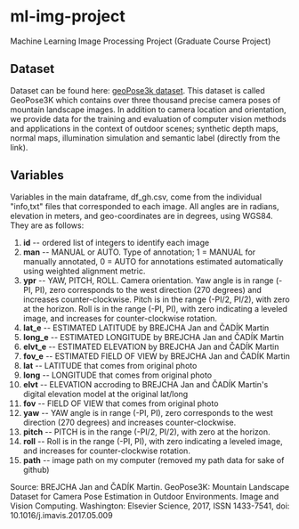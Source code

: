# ml-img-project
Machine Learning Image Processing Project (Graduate Course Project)

## Dataset
Dataset can be found here: [geoPose3k dataset](http://cphoto.fit.vutbr.cz/geoPose3K/).  This dataset is called GeoPose3K which contains over three thousand precise camera poses of mountain landscape images. In addition to camera location and orientation, we provide data for the training and evaluation of computer vision methods and applications in the context of outdoor scenes; synthetic depth maps, normal maps, illumination simulation and semantic label (directly from the link).

## Variables 
Variables in the main dataframe, df_gh.csv, come from the individual "info,txt" files that corresponded to each image. All angles are in radians, elevation in meters, and geo-coordinates are in degrees, using WGS84. They are as follows:

  1. **id** -- ordered list of integers to identify each image
  2. **man** -- MANUAL or AUTO. Type of annotation; 1 = MANUAL for manually annotated, 0 = AUTO for annotations estimated automatically using weighted alignment metric.
  3. **ypr** -- YAW, PITCH, ROLL. Camera orientation. Yaw angle is in range (-PI, PI), zero corresponds to the west direction (270 degrees) and increases counter-clockwise. Pitch is in the range (-PI/2, PI/2), with zero at the horizon. Roll is in the range (-PI, PI), with zero indicating a leveled image, and increases for counter-clockwise rotation. 
  4. **lat_e** -- ESTIMATED LATITUDE by BREJCHA Jan and ČADÍK Martin
  5. **long_e** -- ESTIMATED LONGITUDE by BREJCHA Jan and ČADÍK Martin
  6. **elvt_e** -- ESTIMATED ELEVATION by BREJCHA Jan and ČADÍK Martin
  7. **fov_e** -- ESTIMATED FIELD OF VIEW by BREJCHA Jan and ČADÍK Martin
  8. **lat** -- LATITUDE that comes from original photo
  9. **long** -- LONGITUDE that comes from original photo
  10. **elvt** -- ELEVATION accroding to BREJCHA Jan and ČADÍK Martin's digital elevation model at the original lat/long
  11. **fov** -- FIELD OF VIEW that comes from original photo
  12. **yaw** -- YAW angle is in range (-PI, PI), zero corresponds to the west direction (270 degrees) and increases counter-clockwise.
  13. **pitch** -- PITCH is in the range (-PI/2, PI/2), with zero at the horizon.
  14. **roll** -- Roll is in the range (-PI, PI), with zero indicating a leveled image, and increases for counter-clockwise rotation.
  15. **path** -- image path on my computer (removed my path data for sake of github)









Source:
BREJCHA Jan and ČADÍK Martin. GeoPose3K: Mountain Landscape Dataset for Camera 
Pose Estimation in Outdoor Environments. Image and Vision Computing. 
Washington: Elsevier Science, 2017, ISSN 1433-7541, doi: 10.1016/j.imavis.2017.05.009


         
